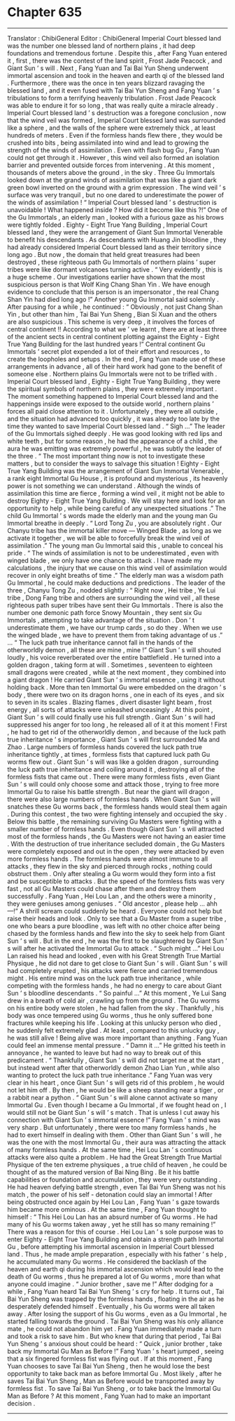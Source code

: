 
# Chapter 635


---

Translator : ChibiGeneral Editor : ChibiGeneral
Imperial Court blessed land was the number one blessed land of northern plains , it had deep foundations and tremendous fortune .
Despite this , after Fang Yuan entered it , first , there was the contest of the land spirit , Frost Jade Peacock , and Giant Sun ’ s will .
Next , Fang Yuan and Tai Bai Yun Sheng underwent immortal ascension and took in the heaven and earth qi of the blessed land .
Furthermore , there was the once in ten years blizzard ravaging the blessed land , and it even fused with Tai Bai Yun Sheng and Fang Yuan ’ s tribulations to form a terrifying heavenly tribulation .
Frost Jade Peacock was able to endure it for so long , that was really quite a miracle already . Imperial Court blessed land ’ s destruction was a foregone conclusion , now that the wind veil was formed , Imperial Court blessed land was surrounded like a sphere , and the walls of the sphere were extremely thick , at least hundreds of meters .
Even if the formless hands flew there , they would be crushed into bits , being assimilated into wind and lead to growing the strength of the winds of assimilation .
Even with flash bug Gu , Fang Yuan could not get through it .
However , this wind veil also formed an isolation barrier and prevented outside forces from intervening .
At this moment , thousands of meters above the ground , in the sky .
Three Gu Immortals looked down at the grand winds of assimilation that was like a giant dark green bowl inverted on the ground with a grim expression .
The wind veil ’ s surface was very tranquil , but no one dared to underestimate the power of the winds of assimilation !
“ Imperial Court blessed land ’ s destruction is unavoidable ! What happened inside ? How did it become like this ?!” One of the Gu Immortals , an elderly man , looked with a furious gaze as his brows were tightly folded .
Eighty - Eight True Yang Building , Imperial Court blessed land , they were the arrangement of Giant Sun Immortal Venerable to benefit his descendants .
As descendants with Huang Jin bloodline , they had already considered Imperial Court blessed land as their territory since long ago .
But now , the domain that held great treasures had been destroyed , these righteous path Gu Immortals of northern plains ’ super tribes were like dormant volcanoes turning active .
“ Very evidently , this is a huge scheme . Our investigations earlier have shown that the most suspicious person is that Wolf King Chang Shan Yin . We have enough evidence to conclude that this person is an impersonator , the real Chang Shan Yin had died long ago !” Another young Gu Immortal said solemnly .
After pausing for a while , he continued : “ Obviously , not just Chang Shan Yin , but other than him , Tai Bai Yun Sheng , Bian Si Xuan and the others are also suspicious . This scheme is very deep , it involves the forces of central continent !! According to what we ’ ve learnt , there are at least three of the ancient sects in central continent plotting against the Eighty - Eight True Yang Building for the last hundred years !”
Central continent Gu Immortals ’ secret plot expended a lot of their effort and resources , to create the loopholes and setups . In the end , Fang Yuan made use of these arrangements in advance , all of their hard work had gone to the benefit of someone else .
Northern plains Gu Immortals were not to be trifled with .
Imperial Court blessed land , Eighty - Eight True Yang Building , they were the spiritual symbols of northern plains , they were extremely important .
The moment something happened to Imperial Court blessed land and the happenings inside were exposed to the outside world , northern plains ’ forces all paid close attention to it .
Unfortunately , they were all outside , and the situation had advanced too quickly , it was already too late by the time they wanted to save Imperial Court blessed land .
“ Sigh …” The leader of the Gu Immortals sighed deeply .
He was good looking with red lips and white teeth , but for some reason , he had the appearance of a child , the aura he was emitting was extremely powerful , he was subtly the leader of the three .
“ The most important thing now is not to investigate these matters , but to consider the ways to salvage this situation ! Eighty - Eight True Yang Building was the arrangement of Giant Sun Immortal Venerable , a rank eight Immortal Gu House , it is profound and mysterious , its heavenly power is not something we can understand . Although the winds of assimilation this time are fierce , forming a wind veil , it might not be able to destroy Eighty - Eight True Yang Building . We will stay here and look for an opportunity to help , while being careful of any unexpected situations .”
The child Gu Immortal ’ s words made the elderly man and the young man Gu Immortal breathe in deeply .
“ Lord Tong Zu , you are absolutely right . Our Chanyu tribe has the immortal killer move — Winged Blade , as long as we activate it together , we will be able to forcefully break the wind veil of assimilation .” The young man Gu Immortal said this , unable to conceal his pride .
“ The winds of assimilation is not to be underestimated , even with winged blade , we only have one chance to attack . I have made my calculations , the injury that we cause on this wind veil of assimilation would recover in only eight breaths of time .” The elderly man was a wisdom path Gu Immortal , he could make deductions and predictions .
The leader of the three , Chanyu Tong Zu , nodded slightly : “ Right now , Hei tribe , Ye Lui tribe , Dong Fang tribe and others are surrounding the wind veil , all these righteous path super tribes have sent their Gu Immortals . There is also the number one demonic path force Snowy Mountain , they sent six Gu Immortals , attempting to take advantage of the situation . Don ’ t underestimate them , we have our trump cards , so do they . When we use the winged blade , we have to prevent them from taking advantage of us .”
…
“ The luck path true inheritance cannot fall in the hands of the otherworldly demon , all these are mine , mine !” Giant Sun ’ s will shouted loudly , his voice reverberated over the entire battlefield .
He turned into a golden dragon , taking form at will . Sometimes , seventeen to eighteen small dragons were created , while at the next moment , they combined into a giant dragon !
He carried Giant Sun ’ s immortal essence , using it without holding back .
More than ten Immortal Gu were embedded on the dragon ’ s body , there were two on its dragon horns , one in each of its eyes , and six to seven in its scales .
Blazing flames , divert disaster light beam , frost energy , all sorts of attacks were unleashed unceasingly .
At this point , Giant Sun ’ s will could finally use his full strength .
Giant Sun ’ s will had suppressed his anger for too long , he released all of it at this moment !
First , he had to get rid of the otherworldly demon , and because of the luck path true inheritance ’ s importance , Giant Sun ’ s will first surrounded Ma and Zhao .
Large numbers of formless hands covered the luck path true inheritance tightly , at times , formless fists that captured luck path Gu worms flew out .
Giant Sun ’ s will was like a golden dragon , surrounding the luck path true inheritance and coiling around it , destroying all of the formless fists that came out .
There were many formless fists , even Giant Sun ’ s will could only choose some and attack those , trying to free more Immortal Gu to raise his battle strength .
But near the giant will dragon , there were also large numbers of formless hands .
When Giant Sun ’ s will snatches these Gu worms back , the formless hands would steal them again . During this contest , the two were fighting intensely and occupied the sky .
Below this battle , the remaining surviving Gu Masters were fighting with a smaller number of formless hands .
Even though Giant Sun ’ s will attracted most of the formless hands , the Gu Masters were not having an easier time .
With the destruction of true inheritance secluded domain , the Gu Masters were completely exposed and out in the open , they were attacked by even more formless hands .
The formless hands were almost immune to all attacks , they flew in the sky and pierced through rocks , nothing could obstruct them . Only after stealing a Gu worm would they form into a fist and be susceptible to attacks .
But the speed of the formless fists was very fast , not all Gu Masters could chase after them and destroy them successfully .
Fang Yuan , Hei Lou Lan , and the others were a minority , they were geniuses among geniuses .
“ Old ancestor , please help … ahh —!”
A shrill scream could suddenly be heard .
Everyone could not help but raise their heads and look .
Only to see that a Gu Master from a super tribe , one who bears a pure bloodline , was left with no other choice after being chased by the formless hands and flew into the sky to seek help from Giant Sun ’ s will . But in the end , he was the first to be slaughtered by Giant Sun ’ s will after he activated the Immortal Gu to attack .
“ Such might …” Hei Lou Lan raised his head and looked , even with his Great Strength True Martial Physique , he did not dare to get close to Giant Sun ’ s will .
Giant Sun ’ s will had completely erupted , his attacks were fierce and carried tremendous might . His entire mind was on the luck path true inheritance , while competing with the formless hands , he had no energy to care about Giant Sun ’ s bloodline descendants .
“ So painful …” At this moment , Ye Lui Sang drew in a breath of cold air , crawling up from the ground .
The Gu worms on his entire body were stolen , he had fallen from the sky . Thankfully , his body was once tempered using Gu worms , thus he only suffered bone fractures while keeping his life .
Looking at this unlucky person who died , he suddenly felt extremely glad . At least , compared to this unlucky guy , he was still alive !
Being alive was more important than anything .
Fang Yuan could feel an immense mental pressure .
“ Damn it …” He gritted his teeth in annoyance , he wanted to leave but had no way to break out of this predicament .
“ Thankfully , Giant Sun ’ s will did not target me at the start , but instead went after that otherworldly demon Zhao Lian Yun , while also wanting to protect the luck path true inheritance .”
Fang Yuan was very clear in his heart , once Giant Sun ’ s will gets rid of this problem , he would not let him off .
By then , he would be like a sheep standing near a tiger , or a rabbit near a python .
“ Giant Sun ’ s will alone cannot activate so many Immortal Gu . Even though I became a Gu Immortal , if we fought head on , I would still not be Giant Sun ’ s will ’ s match . That is unless I cut away his connection with Giant Sun ’ s immortal essence !”
Fang Yuan ’ s mind was very sharp .
But unfortunately , there were too many formless hands , he had to exert himself in dealing with them .
Other than Giant Sun ’ s will , he was the one with the most Immortal Gu , their aura was attracting the attack of many formless hands .
At the same time , Hei Lou Lan ’ s continuous attacks were also quite a problem .
He had the Great Strength True Martial Physique of the ten extreme physiques , a true child of heaven , he could be thought of as the matured version of Bai Ning Bing . Be it his battle capabilities or foundation and accumulation , they were very outstanding .
He had heaven defying battle strength , even Tai Bai Yun Sheng was not his match , the power of his self - detonation could slay an immortal !
After being obstructed once again by Hei Lou Lan , Fang Yuan ’ s gaze towards him became more ominous .
At the same time , Fang Yuan thought to himself : “ This Hei Lou Lan has an absurd number of Gu worms . He had many of his Gu worms taken away , yet he still has so many remaining !”
There was a reason for this of course .
Hei Lou Lan ’ s sole purpose was to enter Eighty - Eight True Yang Building and obtain a strength path Immortal Gu , before attempting his immortal ascension in Imperial Court blessed land .
Thus , he made ample preparation , especially with his father ’ s help , he accumulated many Gu worms .
He considered the backlash of the heaven and earth qi during his immortal ascension which would lead to the death of Gu worms , thus he prepared a lot of Gu worms , more than what anyone could imagine .
“ Junior brother , save me !” After dodging for a while , Fang Yuan heard Tai Bai Yun Sheng ’ s cry for help .
It turns out , Tai Bai Yun Sheng was trapped by the formless hands , floating in the air as he desperately defended himself .
Eventually , his Gu worms were all taken away .
After losing the support of his Gu worms , even as a Gu Immortal , he started falling towards the ground .
Tai Bai Yun Sheng was his only alliance mate , he could not abandon him yet .
Fang Yuan immediately made a turn and took a risk to save him .
But who knew that during that period , Tai Bai Yun Sheng ’ s anxious shout could be heard : “ Quick , junior brother , take back my Immortal Gu Man as Before !”
Fang Yuan ’ s heart jumped , seeing that a six fingered formless fist was flying out .
If at this moment , Fang Yuan chooses to save Tai Bai Yun Sheng , then he would lose the best opportunity to take back man as before Immortal Gu . Most likely , after he saves Tai Bai Yun Sheng , Man as Before would be transported away by formless fist .
To save Tai Bai Yun Sheng , or to take back the Immortal Gu Man as Before ?
At this moment , Fang Yuan had to make an important decision .

---

